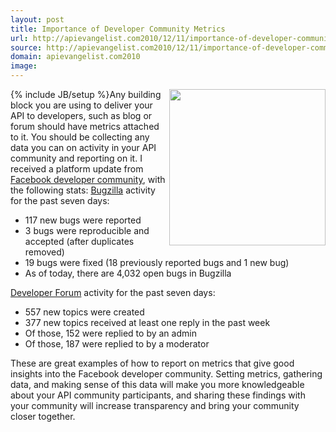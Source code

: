 ```yaml
---
layout: post
title: Importance of Developer Community Metrics
url: http://apievangelist.com2010/12/11/importance-of-developer-community-metrics/
source: http://apievangelist.com2010/12/11/importance-of-developer-community-metrics/
domain: apievangelist.com2010
image: 
---
```

{% include JB/setup %}<img src="http://kinlane-productions.s3.amazonaws.com/facebook/Facebook-Developer.png"  width="250" align="right" />Any building block you are using to deliver your API to developers, such as blog or forum should have metrics attached to it. You should be collecting any data you can on activity in your API community and reporting on it.
I received a platform update from <a href="http://developers.facebook.com/blog/post/439" target="_blank">Facebook developer community</a>, with the following stats:
<a href="http://bugs.developers.facebook.net/" target="_blank">Bugzilla</a> activity for the past seven days:
<ul>
     <li>117 new bugs were reported
     </li>
     <li>3 bugs were reproducible and accepted (after duplicates removed)
     </li>
     <li>19 bugs were fixed (18 previously reported bugs and 1 new bug)
     </li>
     <li>As of today, there are 4,032 open bugs in Bugzilla
     </li>
</ul><a href="http://forum.developers.facebook.net/" target="_blank">Developer Forum</a> activity for the past seven days:
<ul>
     <li>557 new topics were created
     </li>
     <li>377 new topics received at least one reply in the past week
     </li>
     <li>Of those, 152 were replied to by an admin
     </li>
     <li>Of those, 187 were replied to by a moderator
     </li>
</ul>These are great examples of how to report on metrics that give good insights into the Facebook developer community.
Setting metrics, gathering data, and making sense of this data will make you more knowledgeable about your API community participants, and sharing these findings with your community will increase transparency and bring your community closer together.
